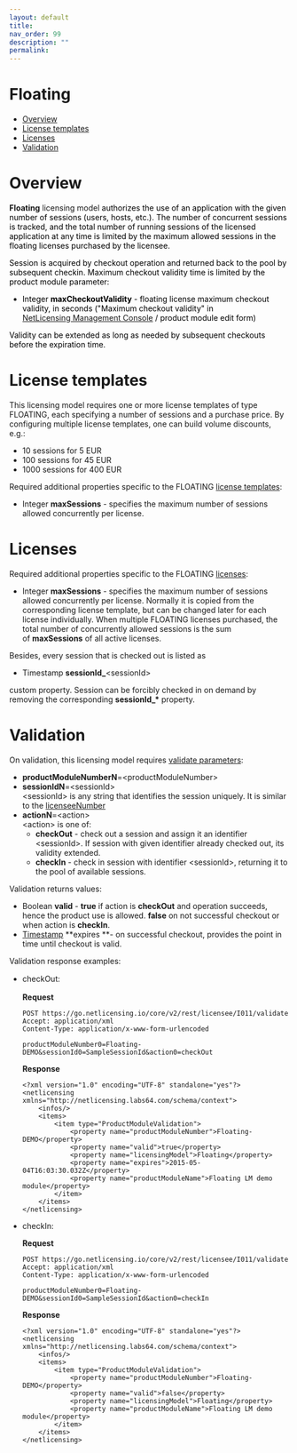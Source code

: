 ```yaml
---
layout: default
title:
nav_order: 99
description: ""
permalink:
---
```


Floating
=======================================



-   [Overview](#Floating-Overview)
-   [License templates](#Floating-Licensetemplates)
-   [Licenses](#Floating-Licenses)
-   [Validation](#Floating-Validation)

Overview
========

**Floating** licensing model <span style="color: rgb(0,0,0);">authorizes
the use of an application with the given number of sessions (users,
hosts, etc.). The number of concurrent sessions is tracked, and the
total number of running sessions of the licensed application at any time
is limited by the maximum allowed sessions in the floating licenses
purchased by the licensee.</span>

<span style="color: rgb(0,0,0);">Session is acquired by checkout
operation and returned back to the pool by subsequent checkin. Maximum
checkout validity time is limited by the product module
parameter:</span>

-   <span style="color: rgb(0,0,0);">Integer **maxCheckoutValidity** -
    floating license maximum checkout validity, in seconds ("<span
    style="color: rgb(0,0,0);">Maximum checkout validity" in
    <a href="https://go.netlicensing.io/console/v2/" class="external-link">NetLicensing Management Console</a> /
    product module edit form)</span></span>

<span style="color: rgb(0,0,0);">Validity can be extended as long as
needed by subsequent checkouts before the expiration time.</span>

License templates
=================

This licensing model requires one or more license templates of type
FLOATING, each specifying a number of sessions and a purchase price. By
configuring multiple license templates, one can build volume discounts,
e.g.:

-   10 sessions for 5 EUR
-   100 sessions for 45 EUR
-   1000 sessions for 400 EUR

Required additional properties specific to the FLOATING [license
templates](https://www.labs64.de/confluence/display/NLICPUB/NetLicensing+Object+Model):

-   Integer **maxSessions** - specifies the maximum number of sessions
    allowed concurrently per license.

Licenses
========

Required additional properties specific to the
FLOATING [licenses](https://www.labs64.de/confluence/display/NLICPUB/NetLicensing+Object+Model):

-   Integer **maxSessions** - specifies the maximum number of sessions
    allowed concurrently per license. Normally it is copied from the
    corresponding license template, but can be changed later for each
    license individually. When multiple FLOATING licenses purchased, the
    total number of concurrently allowed sessions is the sum
    of **maxSessions** of all active licenses.

Besides, every session that is checked out is listed as

-   Timestamp **sessionId\_**\<sessionId\>

custom property. Session can be forcibly checked in on demand by
removing the corresponding **sessionId\_\*** property.

Validation
==========

On validation, this licensing model requires [validate
parameters](Licensee-Services_11010217.html):

-   **productModuleNumberN**=\<<span
    class="error">productModuleNumber\></span>
-   **sessionIdN**=\<sessionId\>  
    \<sessionId\> is any string that identifies the session uniquely. It
    is similar to the [licenseeNumber](Glossary_11010236.html)
-   **actionN**=\<action\>  
    \<action\> is one of:
    -   **checkOut** - check out a session and assign it an identifier
        \<sessionId\>. If session with given identifier already checked
        out, its validity extended.
    -   **checkIn** - check in session with identifier \<sessionId\>,
        returning it to the pool of available sessions.

Validation returns values:

-   Boolean **valid** - **true** if action is **checkOut** and operation
    succeeds, hence the product use is allowed. **false** on not
    successful checkout or when action is **checkIn**.
-   [Timestamp](https://www.labs64.de/confluence/pages/viewpage.action?pageId=11010215#NetLicensingAPI(RESTful)-DataTypes) **expires **-
    on successful checkout, provides the point in time until checkout is
    valid.

Validation response examples:

-   <span style="line-height: 1.4285715;">checkOut:  
    </span>

    **Request**

    ``` theme:
    POST https://go.netlicensing.io/core/v2/rest/licensee/I011/validate
    Accept: application/xml
    Content-Type: application/x-www-form-urlencoded

    productModuleNumber0=Floating-DEMO&sessionId0=SampleSessionId&action0=checkOut
    ```

    <span style="line-height: 1.4285715;">  
    </span>

    **Response**

    ``` theme:
    <?xml version="1.0" encoding="UTF-8" standalone="yes"?>
    <netlicensing xmlns="http://netlicensing.labs64.com/schema/context">
        <infos/>
        <items>
            <item type="ProductModuleValidation">
                <property name="productModuleNumber">Floating-DEMO</property>
                <property name="valid">true</property>
                <property name="licensingModel">Floating</property>
                <property name="expires">2015-05-04T16:03:30.032Z</property>
                <property name="productModuleName">Floating LM demo module</property>
            </item>
        </items>
    </netlicensing>
    ```

<!-- -->

-   checkIn:

    **Request**

    ``` theme:
    POST https://go.netlicensing.io/core/v2/rest/licensee/I011/validate
    Accept: application/xml
    Content-Type: application/x-www-form-urlencoded

    productModuleNumber0=Floating-DEMO&sessionId0=SampleSessionId&action0=checkIn
    ```

    **Response**

    ``` theme:
    <?xml version="1.0" encoding="UTF-8" standalone="yes"?>
    <netlicensing xmlns="http://netlicensing.labs64.com/schema/context">
        <infos/>
        <items>
            <item type="ProductModuleValidation">
                <property name="productModuleNumber">Floating-DEMO</property>
                <property name="valid">false</property>
                <property name="licensingModel">Floating</property>
                <property name="productModuleName">Floating LM demo module</property>
            </item>
        </items>
    </netlicensing>
    ```

 
